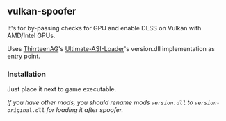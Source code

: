 ## vulkan-spoofer
It's for by-passing checks for GPU and enable DLSS on Vulkan with AMD/Intel GPUs.

Uses [ThirrteenAG](https://github.com/ThirteenAG)'s [Ultimate-ASI-Loader](https://github.com/ThirteenAG/Ultimate-ASI-Loader)'s version.dll implementation as entry point.

### Installation
Just place it next to game executable.

*If you have other mods, you should rename mods `version.dll` to `version-original.dll` for loading it after spoofer.*
